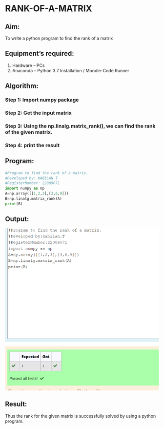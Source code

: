 # RANK-OF-A-MATRIX
## Aim:

To write a python program to find the rank of a matrix

## Equipment’s required:

1. 	Hardware – PCs
2. 	Anaconda – Python 3.7 Installation / Moodle-Code Runner

## Algorithm:

### Step 1: Import numpy package
### Step 2: Get the input matrix
### Step 3: Using the np.linalg.matrix_rank(), we can find the rank of the given matrix.
### Step 4: print the result

## Program:
```python
#Program to find the rank of a matrix.
#Developed by: KABILAN T
#RegisterNumber: 22009071
import numpy as np
A=np.array([[1,2,3],[3,6,9]])
B=np.linalg.matrix_rank(A)
print(B)
```

## Output:
![eig](Screenshot_20230102_060557.png)

## Result:

Thus the rank for the given matrix is successfully solved by  using a python program.
